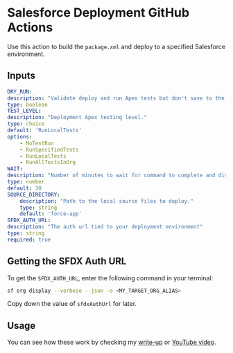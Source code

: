 # Salesforce Deployment GitHub Actions

Use this action to build the `package.xml` and deploy to a specified Salesforce environment.

## Inputs

```yml
DRY_RUN:
description: "Validate deploy and run Apex tests but don't save to the org."
type: boolean
TEST_LEVEL:
description: "Deployment Apex testing level."
type: choice
default: 'RunLocalTests'
options:
    - NoTestRun
    - RunSpecifiedTests
    - RunLocalTests
    - RunAllTestsInOrg
WAIT:
description: "Number of minutes to wait for command to complete and display results."
type: number
default: 30
SOURCE_DIRECTORY:
    description: "Path to the local source files to deploy."
    type: string
    default: 'force-app'
SFDX_AUTH_URL:
description: "The auth url tied to your deployment environment"
type: string
required: true
```
## Getting the SFDX Auth URL

To get the `SFDX_AUTH_URL`, enter the following command in your terminal:

```bash
sf org display --verbose --json -o <MY_TARGET_ORG_ALIAS>
```
 
Copy down the value of `sfdxAuthUrl` for later.


## Usage

You can see how these work by checking my [write-up]() or [YouTube video]().